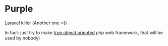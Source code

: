 # Purple

Laravel killer (Another one =))

In fact: just try to make [true object oriented](https://www.elegantobjects.org) php web framework, that will be used by nobody)
